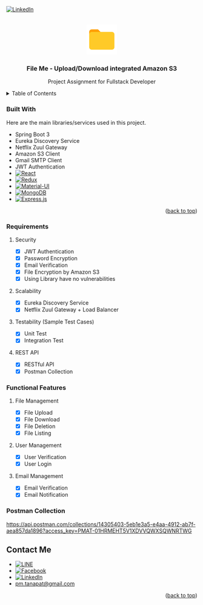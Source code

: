 <a name="readme-top"></a>

<!-- PROJECT SHIELDS -->

[![LinkedIn][linkedin-shield]][linkedin-url]

<!-- PROJECT LOGO -->
<br />
<div align="center">
  <a href="https://fullstackopen.com/en">
    <img src="_readme-src/folder.svg" alt="Logo" width="80" height="80">
  </a>

  <h3 align="center">File Me - Upload/Download integrated Amazon S3</h3>

  <p align="center">
    Project Assignment for Fullstack Developer
  </p>
</div>

<!-- TABLE OF CONTENTS -->
<details>
  <summary>Table of Contents</summary>
  <ol>
    <li>
      <a href="#about-the-project">About The Project</a>
      <ul>
        <li><a href="#built-with">Built With</a></li>
        <li><a href="#requirements">Requirements</a></li>
      </ul>
    </li>
    <li><a href="#functional-features">Functional Features</a><li>
    <li><a href="#postman-collection">Postman Collection</a></li>
    <li><a href="#feature-pool">Feature Pool</a></li>
    <li><a href="#contact">Contact</a></li>
    <li><a href="#acknowledgments">Acknowledgments</a></li>
  </ol>
</details>

### Built With

Here are the main libraries/services used in this project.

- Spring Boot 3
- Eureka Discovery Service
- Netflix Zuul Gateway
- Amazon S3 Client
- Gmail SMTP Client
- JWT Authentication
- [![React][react-shield]][react-url]
- [![Redux][redux-shield]][redux-url]
- [![Material-UI][mui-shield]][mui-url]
- [![MongoDB][mongodb-shield]][mongodb-url]
- [![Express.js][expressjs-shield]][expressjs-url]

<p align="right">(<a href="#readme-top">back to top</a>)</p>

### Requirements

1. Security

   - [x] JWT Authentication
   - [x] Password Encryption
   - [x] Email Verification
   - [x] File Encryption by Amazon S3
   - [x] Using Library have no vulnerabilities

2. Scalability

   - [x] Eureka Discovery Service
   - [x] Netflix Zuul Gateway + Load Balancer

3. Testability (Sample Test Cases)

   - [x] Unit Test
   - [x] Integration Test

4. REST API
   - [x] RESTful API
   - [x] Postman Collection

### Functional Features

1. File Management

   - [x] File Upload
   - [x] File Download
   - [x] File Deletion
   - [x] File Listing

2. User Management

   - [x] User Verification
   - [x] User Login

3. Email Management
   - [x] Email Verification
   - [x] Email Notification

### Postman Collection

https://api.postman.com/collections/14305403-5eb1e3a5-e4aa-4912-ab7f-aea857da1896?access_key=PMAT-01HRMEHT5V1XDVVQWXSQWNRTWG

<!-- CONTACT -->

## Contact Me

- [![LINE][line-shield]][line-qr-url]
- [![Facebook][fb-shield]][fb-url]
- [![LinkedIn][linkedin-shield]][linkedin-url]
- pm.tanapat@gmail.com

<p align="right">(<a href="#readme-top">back to top</a>)</p>

<!-- Links -->

[linkedin-shield]: https://img.shields.io/badge/LinkedIn-0077B5?style=for-the-badge&logo=linkedin&logoColor=white
[linkedin-url]: https://www.linkedin.com/in/peemtanapat/
[fb-shield]: https://img.shields.io/badge/Facebook-1877F2?style=for-the-badge&logo=facebook&logoColor=white
[fb-url]: https://www.facebook.com/peemtanapat1997
[project-screenshot]: images/project.gif
[react-shield]: https://img.shields.io/badge/React-20232A?style=for-the-badge&logo=react&logoColor=61DAFB
[react-url]: https://reactjs.org/
[redux-shield]: https://img.shields.io/badge/Redux-593D88?style=for-the-badge&logo=redux&logoColor=white
[redux-url]: https://redux.js.org/
[mui-shield]: https://img.shields.io/badge/Material--UI-0081CB?style=for-the-badge&logo=material-ui&logoColor=white
[mui-url]: https://mui.com/
[line-shield]: https://img.shields.io/badge/Line-00C300?style=for-the-badge&logo=line&logoColor=white
[line-qr-url]: https://line.me/ti/p/fwrRabIC5I
[node-shield]: https://img.shields.io/badge/Node.js-43853D?style=for-the-badge&logo=node.js&logoColor=white
[node-url]: https://nodejs.org/en
[mongodb-shield]: https://img.shields.io/badge/MongoDB-4EA94B?style=for-the-badge&logo=mongodb&logoColor=white
[mongodb-url]: https://www.mongodb.com/
[jest-shield]: https://img.shields.io/badge/Jest-323330?style=for-the-badge&logo=Jest&logoColor=white
[jest-url]: https://jestjs.io/
[js-shield]: https://img.shields.io/badge/JavaScript-323330?style=for-the-badge&logo=javascript&logoColor=F7DF1E
[js-url]: https://developer.mozilla.org/en-US/docs/Web/JavaScript
[expressjs-shield]: https://img.shields.io/badge/Express.js-404D59?style=for-the-badge
[expressjs-url]: https://expressjs.com/
[eslint-shield]: https://img.shields.io/badge/eslint-3A33D1?style=for-the-badge&logo=eslint&logoColor=white
[eslint-url]: https://eslint.org/
[prettier-shield]: https://img.shields.io/badge/prettier-1A2C34?style=for-the-badge&logo=prettier&logoColor=F7BA3E
[prettier-url]: https://prettier.io/
